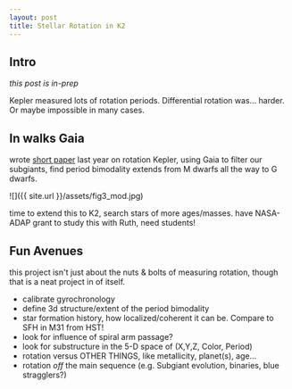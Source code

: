 ```yaml
---
layout: post
title: Stellar Rotation in K2
---
```



## Intro

*this post is in-prep*

Kepler measured lots of rotation periods. Differential rotation was... harder. Or maybe impossible in many cases.


## In walks Gaia

wrote [short paper](http://adsabs.harvard.edu/abs/2016arXiv161008563D) last year on rotation Kepler, using Gaia to filter our subgiants, find period bimodality extends from M dwarfs all the way to G dwarfs.

![]({{ site.url }}/assets/fig3_mod.jpg)


time to extend this to K2, search stars of more ages/masses. have NASA-ADAP grant to study this with Ruth, need students!

## Fun Avenues

this project isn't just about the nuts & bolts of measuring rotation, though that is a neat project in of itself.

- calibrate gyrochronology
- define 3d structure/extent of the period bimodality
- star formation history, how localized/coherent it can be. Compare to SFH in M31 from HST!
- look for influence of spiral arm passage?
- look for substructure in the 5-D space of (X,Y,Z, Color, Period)
- rotation versus OTHER THINGS, like metallicity, planet(s), age...
- rotation *off* the main sequence (e.g. Subgiant evolution, binaries, blue stragglers?)

